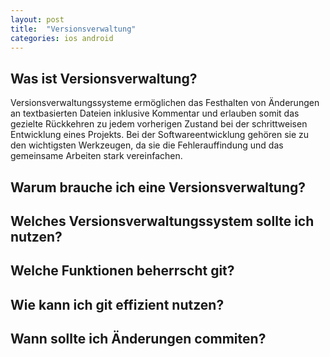 ```yaml
---
layout: post
title:  "Versionsverwaltung"
categories: ios android
---
```


## Was ist Versionsverwaltung?

Versionsverwaltungssysteme ermöglichen das Festhalten von Änderungen an textbasierten Dateien inklusive Kommentar und erlauben somit das gezielte Rückkehren zu jedem vorherigen Zustand bei der schrittweisen Entwicklung eines Projekts. Bei der Softwareentwicklung gehören sie zu den wichtigsten Werkzeugen, da sie die Fehlerauffindung und das gemeinsame Arbeiten stark vereinfachen.



## Warum brauche ich eine Versionsverwaltung?

## Welches Versionsverwaltungssystem sollte ich nutzen?

## Welche Funktionen beherrscht git?

## Wie kann ich git effizient nutzen?

## Wann sollte ich Änderungen commiten?
